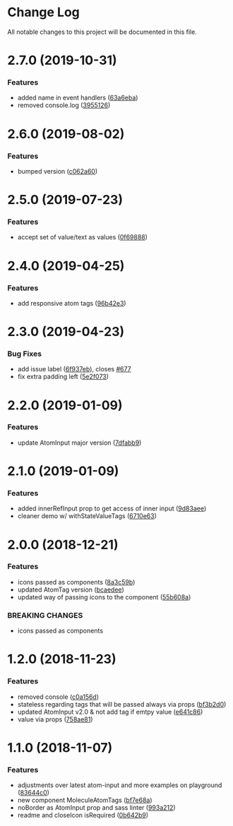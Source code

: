 # Change Log

All notable changes to this project will be documented in this file.

<a name="2.7.0"></a>
# 2.7.0 (2019-10-31)


### Features

* added name in event handlers ([63a6eba](https://github.com/SUI-Components/sui-components/commit/63a6eba))
* removed console.log ([3955126](https://github.com/SUI-Components/sui-components/commit/3955126))



<a name="2.6.0"></a>
# 2.6.0 (2019-08-02)


### Features

* bumped version ([c062a60](https://github.com/SUI-Components/sui-components/commit/c062a60))



<a name="2.5.0"></a>
# 2.5.0 (2019-07-23)


### Features

* accept set of value/text as values ([0f69888](https://github.com/SUI-Components/sui-components/commit/0f69888))



<a name="2.4.0"></a>
# 2.4.0 (2019-04-25)


### Features

* add responsive atom tags ([96b42e3](https://github.com/SUI-Components/sui-components/commit/96b42e3))



<a name="2.3.0"></a>
# 2.3.0 (2019-04-23)


### Bug Fixes

* add issue label ([6f937eb](https://github.com/SUI-Components/sui-components/commit/6f937eb)), closes [#677](https://github.com/SUI-Components/sui-components/issues/677)
* fix extra padding left ([5e2f073](https://github.com/SUI-Components/sui-components/commit/5e2f073))



<a name="2.2.0"></a>
# 2.2.0 (2019-01-09)


### Features

* update AtomInput major version ([7dfabb9](https://github.com/SUI-Components/sui-components/commit/7dfabb9))



<a name="2.1.0"></a>
# 2.1.0 (2019-01-09)


### Features

* added innerRefInput prop to get access of inner input ([9d83aee](https://github.com/SUI-Components/sui-components/commit/9d83aee))
* cleaner demo w/ withStateValueTags ([6710e63](https://github.com/SUI-Components/sui-components/commit/6710e63))



<a name="2.0.0"></a>
# 2.0.0 (2018-12-21)


### Features

* icons passed as components ([8a3c59b](https://github.com/SUI-Components/sui-components/commit/8a3c59b))
* updated AtomTag version ([bcaedee](https://github.com/SUI-Components/sui-components/commit/bcaedee))
* updated way of passing icons to the component ([55b608a](https://github.com/SUI-Components/sui-components/commit/55b608a))


### BREAKING CHANGES

* icons passed as components



<a name="1.2.0"></a>
# 1.2.0 (2018-11-23)


### Features

* removed console ([c0a156d](https://github.com/SUI-Components/sui-components/commit/c0a156d))
* stateless regarding tags that will be passed always via props ([bf3b2d0](https://github.com/SUI-Components/sui-components/commit/bf3b2d0))
* updated AtomInput v2.0 & not add tag if emtpy value ([e641c86](https://github.com/SUI-Components/sui-components/commit/e641c86))
* value via props ([758ae81](https://github.com/SUI-Components/sui-components/commit/758ae81))



<a name="1.1.0"></a>
# 1.1.0 (2018-11-07)


### Features

* adjustments over latest atom-input and more examples on playground ([83644c0](https://github.com/SUI-Components/sui-components/commit/83644c0))
* new component MoleculeAtomTags ([bf7e68a](https://github.com/SUI-Components/sui-components/commit/bf7e68a))
* noBorder as AtomInput prop and sass linter ([993a212](https://github.com/SUI-Components/sui-components/commit/993a212))
* readme and closeIcon isRequired ([0b642b9](https://github.com/SUI-Components/sui-components/commit/0b642b9))



